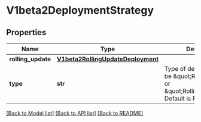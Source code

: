 # V1beta2DeploymentStrategy

## Properties
Name | Type | Description | Notes
------------ | ------------- | ------------- | -------------
**rolling_update** | [**V1beta2RollingUpdateDeployment**](V1beta2RollingUpdateDeployment.md) |  | [optional] 
**type** | **str** | Type of deployment. Can be \&quot;Recreate\&quot; or \&quot;RollingUpdate\&quot;. Default is RollingUpdate. | [optional] 

[[Back to Model list]](../README.md#documentation-for-models) [[Back to API list]](../README.md#documentation-for-api-endpoints) [[Back to README]](../README.md)


